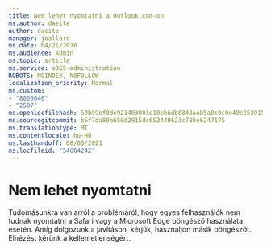 ```yaml
---
title: Nem lehet nyomtatni a Outlook.com-on
ms.author: daeite
author: daeite
manager: joallard
ms.date: 04/21/2020
ms.audience: Admin
ms.topic: article
ms.service: o365-administration
ROBOTS: NOINDEX, NOFOLLOW
localization_priority: Normal
ms.custom:
- "8000046"
- "2507"
ms.openlocfilehash: 59b99ef0de921403001e18eb6db0848aab5a0c0c0e49e253915e0bee806dc24b
ms.sourcegitcommit: b5f7da89a650d2915dc652449623c78be6247175
ms.translationtype: MT
ms.contentlocale: hu-HU
ms.lasthandoff: 08/05/2021
ms.locfileid: "54064242"
---
```

# <a name="unable-to-print"></a>Nem lehet nyomtatni

Tudomásunkra van arról a problémáról, hogy egyes felhasználók nem tudnak nyomtatni a Safari vagy a Microsoft Edge böngésző használata esetén. Amíg dolgozunk a javításon, kérjük, használjon másik böngészőt. Elnézést kérünk a kellemetlenségért.